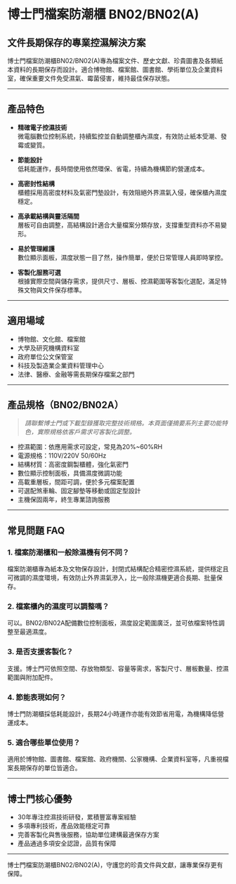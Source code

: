 # 博士門檔案防潮櫃 BN02/BN02(A)  
## 文件長期保存的專業控濕解決方案

博士門檔案防潮櫃BN02/BN02(A)專為檔案文件、歷史文獻、珍貴圖書及各類紙本資料的長期保存而設計。適合博物館、檔案館、圖書館、學術單位及企業資料室，確保重要文件免受濕氣、霉菌侵害，維持最佳保存狀態。

---

## 產品特色

- **精確電子控濕技術**  
  微電腦數位控制系統，持續監控並自動調整櫃內濕度，有效防止紙本受潮、發霉或變質。

- **節能設計**  
  低耗能運作，長時間使用依然環保、省電，持續為機構節約營運成本。

- **高密封性結構**  
  櫃體採用高密度材料及氣密門墊設計，有效阻絕外界濕氣入侵，確保櫃內濕度穩定。

- **高承載結構與靈活隔間**  
  層板可自由調整，高結構設計適合大量檔案分類存放，支撐重型資料亦不易變形。

- **易於管理維護**  
  數位顯示面板，濕度狀態一目了然，操作簡單，便於日常管理人員即時掌控。

- **客製化服務可選**  
  根據實際空間與儲存需求，提供尺寸、層板、控濕範圍等客製化選配，滿足特殊文物與文件保存標準。

---

## 適用場域

- 博物館、文化館、檔案館
- 大學及研究機構資料室
- 政府單位公文保管室
- 科技及製造業企業資料管理中心
- 法律、醫療、金融等需長期保存檔案之部門

---

## 產品規格（BN02/BN02A）

> *請聯繫博士門或下載型錄獲取完整技術規格。本頁面僅摘要系列主要功能特色，實際規格依客戶需求可客製化調整。*

- 控濕範圍：依應用需求可設定，常見為20%~60%RH
- 電源規格：110V/220V 50/60Hz
- 結構材質：高密度鋼製櫃體，強化氣密門
- 數位顯示控制面板，具備濕度微調功能
- 高載重層板，間距可調，便於多元檔案配置
- 可選配煞車輪、固定腳墊等移動或固定型設計
- 主機保固兩年，終生專業諮詢服務

---

## 常見問題 FAQ

### 1. 檔案防潮櫃和一般除濕機有何不同？
檔案防潮櫃專為紙本及文物保存設計，封閉式結構配合精密控濕系統，提供穩定且可微調的濕度環境，有效防止外界濕氣滲入，比一般除濕機更適合長期、批量保存。

### 2. 檔案櫃內的濕度可以調整嗎？
可以。BN02/BN02A配備數位控制面板，濕度設定範圍廣泛，並可依檔案特性調整至最適濕度。

### 3. 是否支援客製化？
支援。博士門可依照空間、存放物類型、容量等需求，客製尺寸、層板數量、控濕範圍與附加配件。

### 4. 節能表現如何？
博士門防潮櫃採低耗能設計，長期24小時運作亦能有效節省用電，為機構降低營運成本。

### 5. 適合哪些單位使用？
適用於博物館、圖書館、檔案館、政府機關、公家機構、企業資料室等，凡重視檔案長期保存的單位皆適合。

---

## 博士門核心優勢

- 30年專注控濕技術研發，累積豐富專案經驗
- 多項專利技術，產品效能穩定可靠
- 完善客製化與售後服務，協助單位建構最適保存方案
- 產品通過多項安全認證，品質有保障

---

博士門檔案防潮櫃BN02/BN02(A)，守護您的珍貴文件與文獻，讓專業保存更有保障。